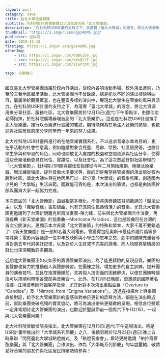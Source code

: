 ```yaml
---
layout: post
category: news
title: 台北大學社會實踐
subtitle: 社科院USR與管樂團12/15澎湃合辦「北大管樂節」
description: "在社科院USR計畫的支持之下，為落實「臺北大學城」的理念，將北大資源用來分享社區、服務社區，北大管樂團將於12月15日(週六)下午兩點半，由鄒佳宏老師指揮，於社科院廣場辦理首屆的「北大管樂節」。這也是社科院USR計畫攜手北大管樂團，推行以音樂進行實踐的嘗試，期待能夠為在地注入音樂的熱情，也歡迎與社區居民前來分享同學們一年來的努力成果。..."
thumbnail: "https://i.imgur.com/gpz46Mb.jpg"
publisher: 社科院
date: 2018-12-10
firstImg: https://i.imgur.com/gpz46Mb.jpg
otherImg:
    - src: https://i.imgur.com/6QBnib9.jpg
    - src: https://i.imgur.com/XVe8ItT.jpg
    - src: https://i.imgur.com/9iaP3zW.jpg

tags: 方案執行
---
```


國立臺北大學管樂團活躍於校內外演出，從校內各項活動串場、校外演出邀約，乃至於三鶯地區鄰里活動，北大管樂團也不曾缺席，總是能以不同的演出樣貌與曲目，屢屢帶給觀眾驚喜，也在豐富多樣的演出中，展現北大學生在管樂的風采與活力。在社科院USR計畫的支持之下，為落實「臺北大學城」的理念，將北大資源用來分享社區、服務社區，北大管樂團將於12月15日(週六)下午兩點半，由鄒佳宏老師指揮，於社科院廣場辦理首屆的「北大管樂節」。這也是社科院USR計畫攜手北大管樂團，推行以音樂進行實踐的嘗試，期待能夠為在地注入音樂的熱情，也歡迎與社區居民前來分享同學們一年來的努力成果。

北大社科院USR計畫所進行的在地音樂實踐系列，不以追求音樂水準為目的，更在乎活動的社會性意義，例如邀請對象含兒童、高齡、榮民、社區居民等，也設計學生參與和學習的角色，同時也開放北大廣闊的校園和空間資源與社區分享，使得這些音樂活動更具在地性、實踐性、以及社會性。為了這次首屆針對社區辦理的「北大管樂節」，社科院USR即與鄒佳宏指揮從今年二月開始規劃，陸續汰換樂器、增加練習強度、提升音樂水準要求等，目的即是希望將管樂團的演出能從校內跨到社區，讓北大師生與在地居民可以一起分享「大學城」的音樂氛圍，創造國內少見的「大學城」生活典範。而難能可貴的是，本次演出的籌備，也都是由該團幹部與團員大家一起協力完成。

本次首屆的「北大管樂節」曲目相當多樣化，不僅將演奏聽眾耳熟能詳的「魔法公主」以及「魔髮奇緣」電影組曲，也有充滿原住民熱情活力的音樂。尤其北大管樂團更邀請到了台灣新銳薩克斯風演奏家-陳力鋒，前來與北大管樂團合作演奏，再現經典《新天堂樂園》的協奏曲--Morricone Paradiso，這也是該曲目在台灣的首次公開演出，更顯示本次首屆「北大管樂節」的特殊和榮幸，大家千萬不要錯過了!《新天堂樂園》是一部知名義大利電影，曾獲得包括奧斯卡最佳外語片獎等多項殊榮；電影內容講述一位中年放映師與小學生的忘年之交，劇中的鋪陳充滿著導演對逝去年代的美好記憶，以及對於人生終究不完美的感嘆，而人物間真摯情感的對比也深深觸動許多觀眾。

近期北大管樂團正如火如荼的籌備管樂節演出，為了能更精緻的呈現品質，樂團的各聲部也努力於推動個人與聲部練習。在團練之餘，增加更多的自主訓練，提升團員的演奏技巧，並且在指揮團練前，先將個人技術面的困難解決，以便在團練時讓指可以揮順利帶領各聲部與音樂合一。此外，在12月5日晚間，更邀請到國際著名指揮--江靖波老師蒞臨客座指導，尤其針對本次演出重點曲目「Overture to “Candide”」及「Nimrod, from “Enigma Variations”」，透過在指揮台上與樂團直接對話，給予北大管樂團新的靈感和對曲目更新的詮釋方法，都是在演出臨近前，幫助樂團突破瓶頸的寶貴協助，將可為演出帶來更精緻的呈現。相信各位聽眾一定非常期待北大管樂團的演出，也歡迎於聖誕節前一個周六下午(12/15)，一起與北大管樂團同樂！

北大社科院曾敏傑院長指出，北大管樂團在12月15日(週六)下午這場演出，將是USR計畫所推出的「大學城系列節慶」之八，後續另將於12月23日(週日)晚上五時舉辦「閃亮臺北大學城點燈儀式」及「點燈音樂會」，屆時更將邀請「柏拉奇管弦樂團」與「北大管樂團」合作演出，作為「大學城系列節慶」的年度壓軸，敬請愛好音樂的朋友們與社區居民持續熱情參與！
